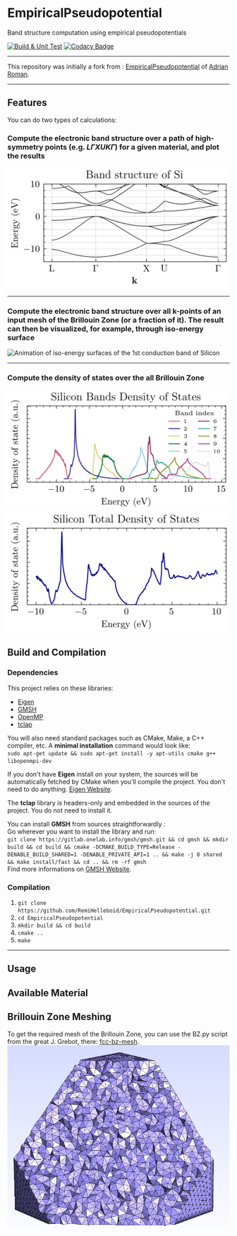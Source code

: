 # EmpiricalPseudopotential

Band structure computation using empirical pseudopotentials

[![Build & Unit Test](https://github.com/RemiHelleboid/EmpiricalPseudopotential/actions/workflows/build_code.yaml/badge.svg)](https://github.com/RemiHelleboid/EmpiricalPseudopotential/actions/workflows/build_code.yaml)
[![Codacy Badge](https://app.codacy.com/project/badge/Grade/da70f725be754c928f4506a2bf86caea)](https://www.codacy.com/gh/RemiHelleboid/EmpiricalPseudopotential/dashboard?utm_source=github.com&utm_medium=referral&utm_content=RemiHelleboid/EmpiricalPseudopotential&utm_campaign=Badge_Grade)

---

This repository was initially a fork from : [EmpiricalPseudopotential](https://github.com/aromanro/EmpiricalPseudopotential) of [Adrian Roman](https://compphys.go.ro/empirical-pseudopotential/).

---

## Features

You can do two types of calculations:

### Compute the electronic band structure over a path of high-symmetry points (e.g. $L\Gamma X U K \Gamma$) for a given material, and plot the results 
  ![Silicon Band Structure over LGXUG path](doc/EEP_Si_nb_bands_16_path_LGXUG_size_basis_181.png "SiliconBandStructure")

---

### Compute the electronic band structure over all k-points of an input mesh of the Brillouin Zone (or a fraction of it). The result can then be visualized, for example, through iso-energy surface
  ![Animation of iso-energy surfaces of the 1st conduction band of Silicon](doc/rotation_animation_4th_band_iso.gif "Silicon1stCB_isoenergy")

---

### Compute the density of states over the all Brillouin Zone
  ![Silicon Density of States For 10 Bands](doc/DOS_PER_BAND_DOS_bz_mesh_1_mediumEEP_Si_nb_bands_10_path__size_basis_137_all_bands.png "SiliconODS10Bands")
  ![Silicon Totoal Density of States](doc/DOS_TOTAL_DOS_bz_mesh_1_mediumEEP_Si_nb_bands_10_path__size_basis_137_all_bands.png "SiliconDOSTOTALBands")

## Build and Compilation

### Dependencies

This project relies on these libraries:

-   [Eigen](https://eigen.tuxfamily.org)
-   [GMSH](https://gmsh.info/)
-   [OpenMP](https://www.openmp.org/)
-   [tclap](http://tclap.sourceforge.net/)

You will also need standard packages such as CMake, Make, a C++ compiler, etc.
A **minimal installation** command would look like:  
`sudo apt-get update && sudo apt-get install -y apt-utils cmake g++ libopenmpi-dev`

If you don't have **Eigen** install on your system, the sources will be automatically fetched by CMake when you'll compile the project. You don't need to do anything. [Eigen Website](https://eigen.tuxfamily.org).

The **tclap** library is headers-only and embedded in the sources of the project.
You do not need to install it.

You can install **GMSH** from sources straightforwardly :  
Go wherever you want to install the library and run:  
`git clone https://gitlab.onelab.info/gmsh/gmsh.git && cd gmsh && mkdir build && cd build && cmake -DCMAKE_BUILD_TYPE=Release -DENABLE_BUILD_SHARED=1 -DENABLE_PRIVATE_API=1 .. && make -j 8 shared && make install/fast && cd .. && rm -rf gmsh `  
Find more informations on [GMSH Website](https://gmsh.info/).

### Compilation

1.    `git clone https://github.com/RemiHelleboid/EmpiricalPseudopotential.git`
2.    `cd EmpiricalPseudopotential`
3.    `mkdir build && cd build`
4.    `cmake ..`
5.    `make`

---

## Usage

## Available Material

## Brillouin Zone Meshing
To get the required mesh of the Brillouin Zone, you can use the BZ.py script from the great J. Grebot, there: [fcc-bz-mesh](https://github.com/JGrebot/fcc-bz-mesh).
  ![Diamond Brillouin Zone Mesh](doc/bz_mesh_jg_8.png "DiamondBZMesh")